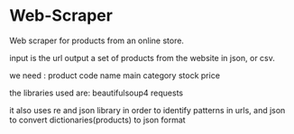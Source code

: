# Web-Scraper
Web scraper for products from an online store.

input is the url
output a set of products from the website in json, or csv.

we need :
product code
name
main category
stock
price

the libraries used are: 
beautifulsoup4
requests

it also uses re and json library in order to identify patterns in urls, and json to convert dictionaries(products) to json format 

